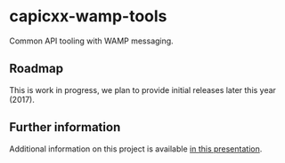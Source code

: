 # capicxx-wamp-tools
Common API tooling with WAMP messaging.

## Roadmap

This is work in progress, we plan to provide initial releases later this year (2017).

## Further information

Additional information on this project is available [in this presentation](https://projects.itemis.de/html/web-presentations/kbi/2017/2017_05_genivi_amm_francaweb/#/).

